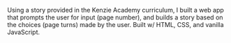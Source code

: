 Using a story provided in the Kenzie Academy curriculum, I built a web app that prompts the user for input (page number), and builds a story based on the choices (page turns) made by the user. Built w/ HTML, CSS, and vanilla JavaScript.
